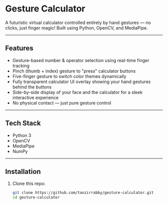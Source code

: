 # Gesture Calculator

A futuristic virtual calculator controlled entirely by hand gestures — no clicks, just finger magic! Built using Python, OpenCV, and MediaPipe.

---

## Features

- Gesture-based number & operator selection using real-time finger tracking  
- Pinch (thumb + index) gesture to "press" calculator buttons  
- Five-finger gesture to switch color themes dynamically  
- Fully transparent calculator UI overlay showing your hand gestures behind the buttons  
- Side-by-side display of your face and the calculator for a sleek interactive experience  
- No physical contact — just pure gesture control  

---

## Tech Stack

- Python 3  
- OpenCV  
- MediaPipe  
- NumPy  

---

## Installation

1. Clone this repo:

   ```bash
   git clone https://github.com/tanzirrabby/gesture-calculator.git
   cd gesture-calculator
